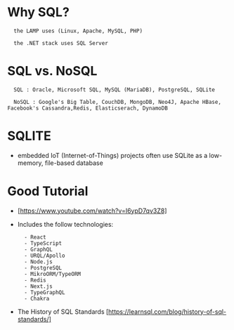 # Why SQL?

      the LAMP uses (Linux, Apache, MySQL, PHP)

      the .NET stack uses SQL Server

# SQL vs. NoSQL

      SQL : Oracle, Microsoft SQL, MySQL (MariaDB), PostgreSQL, SQLite

      NoSQL : Google's Big Table, CouchDB, MongoDB, Neo4J, Apache HBase, Facebook's Cassandra,Redis, Elasticserach, DynamoDB

# SQLITE

- embedded IoT (Internet-of-Things) projects often use SQLite as a low-memory, file-based database

# Good Tutorial

- [https://www.youtube.com/watch?v=I6ypD7qv3Z8]

- Includes the follow technologies:

        - React
        - TypeScript
        - GraphQL
        - URQL/Apollo
        - Node.js
        - PostgreSQL
        - MikroORM/TypeORM
        - Redis
        - Next.js
        - TypeGraphQL
        - Chakra

- The History of SQL Standards [https://learnsql.com/blog/history-of-sql-standards/]
